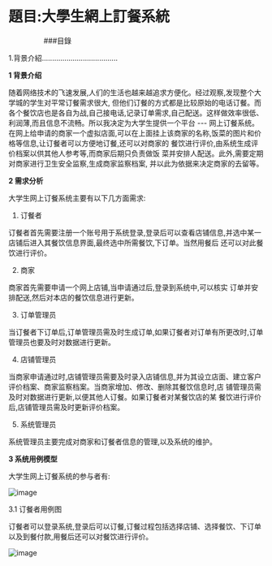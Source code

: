 # 題目:大學生網上訂餐系統

 &nbsp;&nbsp;&nbsp;&nbsp;&nbsp;&nbsp;&nbsp;&nbsp;&nbsp;&nbsp;&nbsp;&nbsp; &emsp; ###目錄

1.背景介紹.....................................

**1 背景介绍**

  随着网络技术的飞速发展,人们的生活也越来越追求方便化。经过观察,发现整个大学城的学生对平常订餐需求很大, 但他们订餐的方式都是比较原始的电话订餐。而各个餐饮店也是各自为战,自己接电话,记录订单需求,自己配送。这样做效率很低、利润薄,而且信息不流畅。所以我决定为大学生提供一个平台 --- 网上订餐系统。在网上给申请的商家一个虚拟店面,可以在上面挂上该商家的名称,饭菜的图片和价格等信息,让订餐者可以方便地订餐,还可以对商家的 餐饮进行评价,由系统生成评价档案以供其他人参考等,而商家后期只负责做饭 菜并安排人配送。此外,需要定期对商家进行卫生安全监察,生成商家监察档案, 并以此为依据来决定商家的去留等。 
  
**2 需求分析**

大学生网上订餐系统主要有以下几方面需求: 

1) 订餐者 

订餐者首先需要注册一个账号用于系统登录,登录后可以查看店铺信息,并选中某一店铺后进入其餐饮信息界面,最终选中所需餐饮,下订单。当然用餐后 还可以对此餐饮进行评价。

2) 商家

  商家首先需要申请一个网上店铺,当申请通过后,登录到系统中,可以核实 订单并安排配送,然后对本店的餐饮信息进行更新。
  
3) 订单管理员

  当订餐者下订单后,订单管理员需及时生成订单,如果订餐者对订单有所更改时,订单管理员也要及时对数据进行更新。
  
4) 店铺管理员

  当商家申请通过时,店铺管理员需要及时录入店铺信息,并为其设立店面、建立客户评价档案、商家监察档案。当商家增加、修改、删除其餐饮信息时,店 铺管理员需及时对数据进行更新,以便其他人订餐。如果订餐者对某餐饮店的某 餐饮进行评价后,店铺管理员需及时更新评价档案。 
  
5) 系统管理员

  系统管理员主要完成对商家和订餐者信息的管理,以及系统的维护。

**3 系统用例模型** 

大学生网上订餐系统的参与者有:

![image]()

3.1 订餐者用例图 

  订餐者可以登录系统,登录后可以订餐,订餐过程包括选择店铺、选择餐饮、下订单以及到餐付款,用餐后还可以对餐饮进行评价。

![image]()

